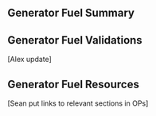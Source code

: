## Generator Fuel Summary

## Generator Fuel Validations

[Alex update]

## Generator Fuel Resources

[Sean put links to relevant sections in OPs]